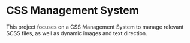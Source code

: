 # CSS Management System 
This project focuses on a CSS Management System to manage relevant SCSS files, as well as dynamic images and text direction. 
